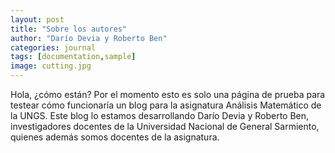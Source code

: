 ```yaml
---
layout: post
title: "Sobre los autores"
author: "Darío Devia y Roberto Ben"
categories: journal
tags: [documentation,sample]
image: cutting.jpg
---
```


Hola, ¿cómo están? Por el momento esto es solo una página de prueba para testear cómo funcionaría un blog para la asignatura Análisis Matemático de la UNGS. Este blog lo estamos desarrollando Darío Devia y Roberto Ben, investigadores docentes de la Universidad Nacional de General Sarmiento, quienes además somos docentes de la asignatura. 
